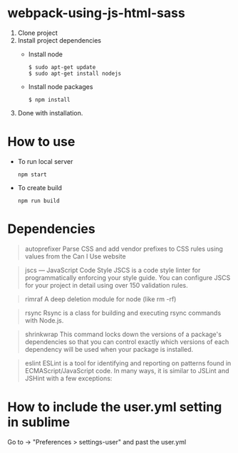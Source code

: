 # webpack-using-js-html-sass

1. Clone project
2. Install project dependencies
   * Install node

     ```
     $ sudo apt-get update
     $ sudo apt-get install nodejs
     ```
   * Install node packages

     ```
     $ npm install
     ```
3. Done with installation.

# How to use
   * To run local server

     ```
     npm start
     ```
   * To create build

     ```
     npm run build
     ```

# Dependencies

> autoprefixer
Parse CSS and add vendor prefixes to CSS rules using values from the Can I Use website

> jscs — JavaScript Code Style
JSCS is a code style linter for programmatically enforcing your style guide. You can configure JSCS for your project in detail using over 150 validation rules.

> rimraf
A deep deletion module for node (like rm -rf)

> rsync
Rsync is a class for building and executing rsync commands with Node.js.

> shrinkwrap
This command locks down the versions of a package's dependencies so that you can control exactly which versions of each dependency will be used when your package is installed.

> eslint
ESLint is a tool for identifying and reporting on patterns found in ECMAScript/JavaScript code. In many ways, it is similar to JSLint and JSHint with a few exceptions:

# How to include the user.yml setting in sublime
Go to -> "Preferences > settings-user" and past the user.yml

